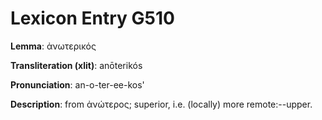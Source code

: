 # Lexicon Entry G510

**Lemma**: ἀνωτερικός

**Transliteration (xlit)**: anōterikós

**Pronunciation**: an-o-ter-ee-kos'

**Description**:
from ἀνώτερος; superior, i.e. (locally) more remote:--upper.
